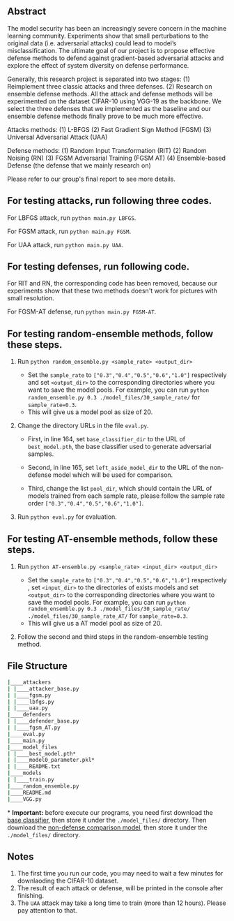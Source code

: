 ## Abstract
The model security has been an increasingly severe concern in the machine learning community. Experiments show that small perturbations to the original data (i.e. adversarial attacks) could lead to model’s misclassification. The ultimate goal of our project is to propose effective defense methods to defend against gradient-based adversarial attacks and explore the effect of system diversity on defense performance. 

Generally, this research project is separated into two stages: (1) Reimplement three classic attacks and three defenses. (2) Research on ensemble defense methods. All the attack and defense methods will be experimented on the dataset CIFAR-10 using VGG-19 as the backbone. We select the three defenses that we implemented as the baseline and our ensemble defense methods finally prove to be much more effective.

Attacks methods:
(1) L-BFGS
(2) Fast Gradient Sign Method (FGSM)
(3) Universal Adversarial Attack (UAA)

Defense methods:
(1) Random Input Transformation (RIT)
(2) Random Noising (RN)
(3) FGSM Adversarial Training (FGSM AT)
(4) Ensemble-based Defense (the defense that we mainly research on)

Please refer to our group's final report to see more details.


## For testing attacks, run following three codes.
For LBFGS attack, run `python main.py LBFGS`.

For FGSM attack, run `python main.py FGSM`.

For UAA attack, run `python main.py UAA`.

## For testing defenses, run following code.
For RIT and RN, the corresponding code has been removed, because our experiments show that these two methods doesn't work for pictures with small resolution.

For FGSM-AT defense, run `python main.py FGSM-AT`.

## For testing random-ensemble methods, follow these steps.
1. Run `python random_ensemble.py <sample_rate> <output_dir>`
    * Set the `sample_rate` to  `["0.3","0.4","0.5","0.6","1.0"]` respectively and set `<output_dir>` to the corresponding directories where you want to save the model pools. For example, you can run  `python random_ensemble.py 0.3 ./model_files/30_sample_rate/` for `sample_rate=0.3`.
    * This will give us a model pool as size of 20.
2. Change the directory URLs in the file `eval.py`.

    * First, in line 164, set `base_classifier_dir` to the URL of `best_model.pth`, the base classifier used to generate adversarial samples.

    * Second, in line 165, set `left_aside_model_dir` to the URL of the non-defense model which will be used for comparison.

    * Third, change the list `pool_dir`, which should contain the URL of models trained from each sample rate, please follow the sample rate order `["0.3","0.4","0.5","0.6","1.0"]`. 
3. Run `python eval.py` for evaluation.

## For testing AT-ensemble methods, follow these steps.
1. Run `python AT-ensemble.py <sample_rate> <input_dir> <output_dir>`
     * Set the `sample_rate` to  `["0.3","0.4","0.5","0.6","1.0"]` respectively , set `<input_dir>` to the directories of exists models and  set `<output_dir>` to the corresponding directories where you want to save the model pools. For example, you can run  `python random_ensemble.py 0.3 ./model_files/30_sample_rate/ ./model_files/30_sample_rate_AT/` for `sample_rate=0.3`.
    * This will give us a AT model pool as size of 20.

2. Follow the second and third steps in the random-ensemble testing method.

## File Structure

```bash
|____attackers
| |____attacker_base.py
| |____fgsm.py
| |____lbfgs.py
| |____uaa.py
|____defenders
| |____defender_base.py
| |____fgsm_AT.py
|____eval.py
|____main.py
|____model_files
| |____best_model.pth*
| |____model0_parameter.pkl*
| |____README.txt
|____models
| |____train.py
|____random_ensemble.py
|____README.md
|____VGG.py
```

\* **Important:** before execute our programs, you need first download the [base classifier](https://drive.google.com/drive/u/0/folders/1lapsdyaRy35wmFp6kKdNA93Saq3BC1TC), then store it under the `./model_files/` directory. Then download the [non-defense comparison model](https://drive.google.com/file/d/1-6sZEzRzHjkFUs428aXm3IxLbgKBFLZR/view?usp=sharing), then store it under the `./model_files/` directory.



## Notes

1. The first time you run our code, you may need to wait a few minutes for downlaoding the CIFAR-10 dataset.
2. The result of each attack or defense, will be printed in the console after finishing.
3. The `UAA` attack may take a long time to train (more than 12 hours). Please pay attention to that.
